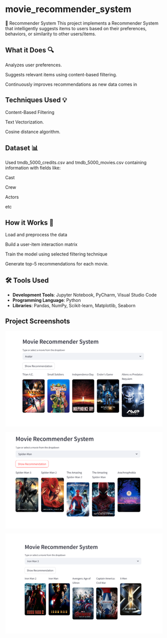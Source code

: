 # movie_recommender_system
🎯 Recommender System
This project implements a Recommender System that intelligently suggests items to users based on their preferences, behaviors, or similarity to other users/items. 

## What it Does 🔍
Analyzes user preferences.

Suggests relevant items using content-based filtering. 

Continuously improves recommendations as new data comes in

## Techniques Used 💡 
Content-Based Filtering

Text Vectorization.

Cosine distance algorithm.


 ## Dataset 📊
Used tmdb_5000_credits.csv and tmdb_5000_movies.csv containing information with fields like:

Cast

Crew

Actors

etc

## How it Works 🚀 
Load and preprocess the data

Build a user-item interaction matrix

Train the model using selected filtering technique

Generate top-5 recommendations for each movie.

## 🛠 Tools Used

- **Development Tools**: Jupyter Notebook, PyCharm, Visual Studio Code  
- **Programming Language**: Python  
- **Libraries**: Pandas, NumPy, Scikit-learn, Matplotlib, Seaborn  


## Project Screenshots

![image alt](https://github.com/chandankumar456/movie_recommender_system/blob/2e7385b6510914eb4ee6d591f04a81f5bc7fdfcd/Screenshot%202025-04-04%20182706.png)

![image alt](https://github.com/chandankumar456/movie_recommender_system/blob/af542ebbac9b4fbb905078facf4b2f7aba6c5081/Screenshot%202025-04-04%20182741.png)

![image alt](https://github.com/chandankumar456/movie_recommender_system/blob/af542ebbac9b4fbb905078facf4b2f7aba6c5081/Screenshot%202025-04-04%20182841.png)

